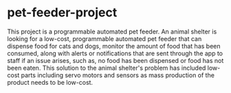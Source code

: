 # pet-feeder-project

This project is a programmable automated pet feeder. An animal shelter is looking for a low-cost, programmable automated pet feeder that can dispense food for cats and dogs, monitor the amount of food that has been consumed, along with alerts or notifications that are sent through the app to staff if an issue arises, such as, no food has been dispensed or food has not been eaten. This solution to the animal shelter's problem has included low-cost parts including servo motors and sensors as mass production of the product needs to be low-cost.
